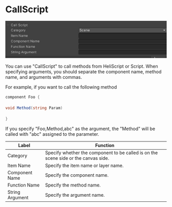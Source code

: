 # CallScript
![CallScript](img/CallScript.jpg)

You can use "CallScript" to call methods from HeliScript or Script. When specifying arguments, you should separate the component name, method name, and arguments with commas.

For example, if you want to call the following method

```csharp
component Foo {

void Method(string Param)

}
```

If you specify "Foo,Method,abc" as the argument, the "Method" will be called with "abc" assigned to the parameter.


| Label | Function |
| ---- | ---- |
| Category | Specify whether the component to be called is on the scene side or the canvas side. |
| Item Name | Specify the item name or layer name. |
| Component Name | Specify the component name. |
| Function Name | Specify the method name. |
| String Argument | Specify the argument name. |
